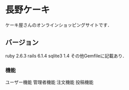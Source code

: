 # 長野ケーキ
ケーキ屋さんのオンラインショッピングサイトです．

## バージョン
ruby 2.6.3
rails 6.1.4
sqlite3 1.4
その他Gemfileに記載あり．

### 機能
ユーザー機能
管理者機能
注文機能
投稿機能